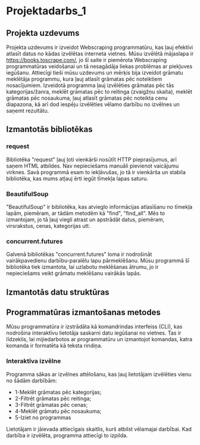 # Projektadarbs_1
## Projekta uzdevums
Projekta uzdevums ir izveidot Webscraping programmatūru, kas ļauj efektīvi atlasīt datus no kādas izvēlētas interneta vietnes. 
Mūsu izvēlētā mājaslapa ir https://books.toscrape.com/, jo šī saite ir piemērota Webscraping programmatūras veidošanai un tā nesagādāja liekas problēmas ar piekļuves iegūšanu. Attiecīgi tieši mūsu uzdevums un mērķis bija izveidot grāmatu meklētāja programmu, kura ļauj atlasīt grāmatas pēc noteiktiem nosacījumiem. 
Izveidotā programma ļauj izvēlēties grāmatas pēc tās kategorijas/žanra, meklēt grāmatas pēc to reitinga (zvaigžņu skaita), meklēt grāmatas pēc nosaukuma, ļauj atlasīt grāmatas pēc noteikta cenu diapazona, kā arī dod iespēju izvēlēties vēlamo darbību no izvēlnes un saņemt rezultātu. 

## Izmantotās bibliotēkas
### request
Bibliotēka "request" ļauj ļoti vienkārši nosūtīt HTTP pieprasījumus, arī saņem HTML atbildes. Nav nepieciešams manuāli pievienot vaicājumu virknes.
Savā programmā esam to iekļāvušas, jo tā ir vienkārša un stabila bibliotēka, kas mums atļauj ērti iegūt tīmekļa lapas saturu.

### BeautifulSoup
"BeautifulSoup" ir bibliotēka, kas atvieglo informācijas atlasīšanu no tīmekļa lapām, piemēram, ar tādām metodēm kā "find", "find_all".
Mēs to izmantojam, jo tā ļauj viegli atrast un apstrādāt datus, piemēram, virsrakstus, cenas, kategorijas utt.

### concurrent.futures
Galvenā bibliotēkas "concurrent.futures" loma ir nodrošināt vairākpavedienu darbību-paralēlu lapu pārmeklēšanu. 
Mūsu programmā šī bibliotēka tiek izmantota, lai uzlabotu meklēšanas ātrumu, jo ir nepieciešams veikt grāmatu meklēšanu vairākās lapās.


## Izmantotās datu struktūras


## Programmatūras izmantošanas metodes
Mūsu programmatūra ir izstrādāta kā komandrindas interfeiss (CLI), kas nodrošina interaktīvu lietotāja saskarni datu iegūšanai no vietnes. Tas ir līdzeklis, lai mijiedarbotos ar programmatūru un izmantojot komandas, katra komanda ir formatēta kā teksta rindiņa. 
### Interaktīva izvēlne
Programma sākas ar izvēlnes attēlošanu, kas ļauj lietotājam izvēlēties vienu no šādām darbībām:
+ 1-Meklēt grāmatas pēc kategorijas;
+ 2-Filtrēt grāmatas pēc reitinga;
+ 3-Filtrēt grāmatas pēc cenas;
+ 4-Meklēt grāmatu pēc nosaukuma;
+ 5-Iziet no programmas

Lietotājam ir jāievada attiecīgais skaitlis, kurš atbilst vēlamajai darbībai. Kad darbība ir izvēlēta, programma attiecīgi to izpilda.

